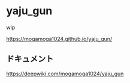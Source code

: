 # yaju_gun

wip

https://mogamoga1024.github.io/yaju_gun/

## ドキュメント

https://deepwiki.com/mogamoga1024/yaju_gun

